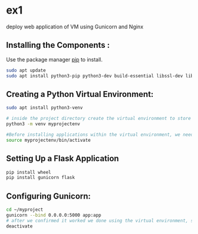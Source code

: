 # ex1

deploy web application of VM using Gunicorn and Nginx 

## Installing the Components :

Use the package manager [pip](https://pip.pypa.io/en/stable/) to install.

```bash
sudo apt update
sudo apt install python3-pip python3-dev build-essential libssl-dev libffi-dev python3-setuptools
```

## Creating a Python Virtual Environment:

```bash
sudo apt install python3-venv

# inside the project directory create the virtual environment to store my Flask project:
python3 -m venv myprojectenv

#Before installing applications within the virtual environment, we need to activate it:
source myprojectenv/bin/activate

```

## Setting Up a Flask Application

```bash
pip install wheel
pip install gunicorn flask
```

## Configuring Gunicorn:

```bash
cd ~/myproject
gunicorn --bind 0.0.0.0:5000 app:app
# after we confirmed it worked we done using the virtual environment, so we can deactivate it:
deactivate

```
